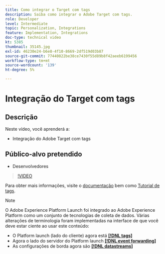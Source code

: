 ```yaml
---
title: Como integrar o Target com tags
description: Saiba como integrar o Adobe Target com tags.
role: Developer
level: Intermediate
topic: Personalization, Integrations
feature: Implementation, Integrations
doc-type: technical video
kt: 5385
thumbnail: 35145.jpg
exl-id: 46230e24-b6e8-4f10-8669-2df519d03b87
source-git-commit: 77440822be38ce7430f55d89b8f42aeeb6199456
workflow-type: tm+mt
source-wordcount: '139'
ht-degree: 5%

---
```


# Integração do Target com tags

## Descrição

Neste vídeo, você aprenderá a:

* Integração do Adobe Target com tags

## Público-alvo pretendido

* Desenvolvedores

>[!VIDEO](https://video.tv.adobe.com/v/35145/?quality=12)

Para obter mais informações, visite o [documentação](https://experienceleague.adobe.com/docs/target/using/implement-target/client-side/at-js-implementation/deploy-at-js/cmp-implementing-target-using-adobe-launch.html?lang=en) bem como [Tutorial de tags](https://experienceleague.adobe.com/docs/launch-learn/implementing-in-websites-with-launch/index.html?lang=en).

>[!NOTE]
>
>O Adobe Experience Platform Launch foi integrado ao Adobe Experience Platform como um conjunto de tecnologias de coleta de dados. Várias alterações de terminologia foram implementadas na interface de que você deve estar ciente ao usar este conteúdo:
>
> * O Platform launch (lado do cliente) agora está **[[!DNL tags]](https://experienceleague.adobe.com/docs/experience-platform/tags/home.html?lang=pt-BR)**
> * Agora o lado do servidor do Platform launch **[[!DNL event forwarding]](https://experienceleague.adobe.com/docs/experience-platform/tags/event-forwarding/overview.html)**
> * As configurações de borda agora são **[[!DNL datastreams]](https://experienceleague.adobe.com/docs/experience-platform/edge/fundamentals/datastreams.html)**


